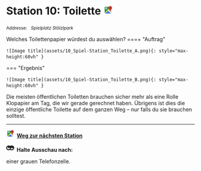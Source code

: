 # Station 10: Toilette  <a href="https://www.google.com/maps/dir/?api=1&travelmode=walking&destination=13.0202298,47.8035138"><img src="https://github.com/kipppunkte/kipppunkte/raw/gh-pages/assets/google-maps.svg" width="24" height="24"></a>

<small>Addresse:<em style="margin-left: 10px">Spielplatz Stölzlpark</em></small>



Welches Toilettenpapier würdest du auswählen?
===+ "Auftrag"

    ![Image title](assets/10_Spiel-Station_Toilette_A.png){: style="max-height:60vh" }


=== "Ergebnis"

    ![Image title](assets/10_Spiel-Station_Toilette_B.png){: style="max-height:60vh" }


Die meisten öffentlichen Toiletten brauchen sicher mehr als eine Rolle Klopapier am Tag, die wir gerade gerechnet haben.
Übrigens ist dies die einzige öffentliche Toilette auf dem ganzen Weg – nur falls du sie brauchen solltest.



____

<a href="https://www.google.com/maps/dir/?api=1&travelmode=walking&destination=13.0202307,47.8030586"><img src="https://github.com/kipppunkte/kipppunkte/raw/gh-pages/assets/google-maps.svg" style="height: 1.5em;margin-right: 0.5em"></a>**[Weg zur nächsten Station](https://www.google.com/maps/dir/?api=1&travelmode=walking&destination=13.0202307,47.8030586)**



<img src="https://github.com/kipppunkte/kipppunkte/raw/gh-pages/assets/eyes.svg" style="height: 1.5em;background: white;margin-right: 0.5em">**Halte Ausschau nach:**

einer grauen Telefonzelle.